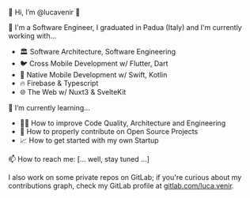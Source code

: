 👋 Hi, I’m @lucavenir 👋

👀 I'm a Software Engineer, I graduated in Padua (Italy) and I'm currently working with...
- 🏛️ Software Architecture, Software Engineering
- 🐦 Cross Mobile Development w/ Flutter, Dart
- 📲 Native Mobile Development w/ Swift, Kotlin
- 🔥 Firebase & Typescript
- 🌐 The Web w/ Nuxt3 & SvelteKit

🌱 I’m currently learning...
- 👨‍🔬 How to improve Code Quality, Architecture and Engineering
- 💞️ How to properly contribute on Open Source Projects
- 📈 How to get started with my own Startup


📫 How to reach me: [... well, stay tuned ...]

I also work on some private repos on GitLab; if you're curious about my contributions graph, check my GitLab profile at [gitlab.com/luca.venir](https://gitlab.com/luca.venir).

<!---
lucavenir/lucavenir is a ✨ special ✨ repository because its `README.md` (this file) appears on your GitHub profile.
You can click the Preview link to take a look at your changes.
--->
